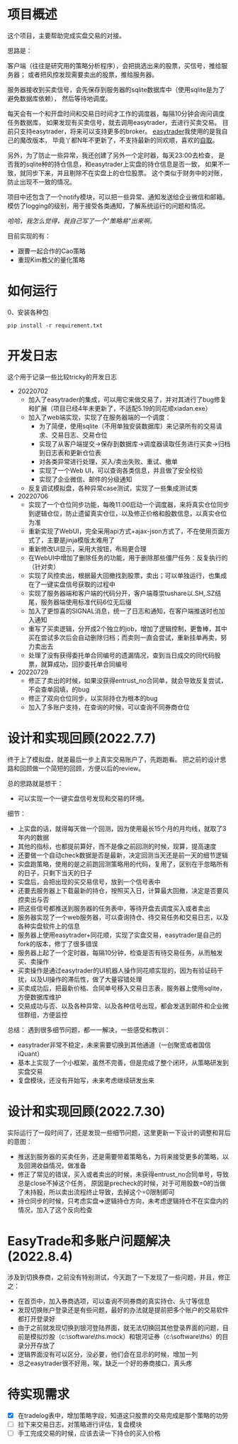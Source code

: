 # 项目概述

这个项目，主要帮助完成实盘交易的对接。

思路是：

客户端（往往是研究用的策略分析程序），会把挑选出来的股票，买信号，推给服务器；
或者把风控发现需要卖出的股票，推给服务器。

服务器接收到买卖信号，会先保存到服务器的sqlite数据库中（使用sqlite是为了避免数据库依赖），
然后等待地调度。

每天会有一个和开盘时间和交易日时间才工作的调度器，每隔10分钟会询问调度任务数据库，
如果发现有买卖信号，就去调用easytrader，去进行买卖交易。
目前只支持easytrader，将来可以支持更多的broker。
[easytrader](https://github.com/piginzoo/easytrader)我使用的是我自己的魔改版本，
毕竟丫都N年不更新了，不支持最新的同欢顺，喜欢的[自取](https://github.com/piginzoo/easytrader)。

另外，为了防止一些异常，我还创建了另外一个定时器，每天23:00去检查，
是否我的sqlite种的持仓信息，和easytrader上实盘的持仓信息是否一致，
如果不一致，就同步下来，并且剔除不在实盘上的仓位股票。
这个类似于财务中的对账，防止出现不一致的情况。

项目中还包含了一个notify模块，可以把一些异常、通知发送给企业微信和邮箱。
模仿了logging的级别，用于接受各类通知，了解系统运行的问题和情况。

*哈哈，我怎么觉得，我自己写了一个"策略易"出来啊。*

目前实现的有：
- 跟曹一起合作的Cao策略
- 重现Kim教父的量化策略

# 如何运行

0、安装各种包

```
pip install -r requirement.txt
```

# 开发日志

这个用于记录一些比较tricky的开发日志


- 20220702
  - 加入了easytrader的集成，可以用它来做交易了，并对其进行了bug修复和扩展（项目已经4年未更新了，不适配5.19的同花顺xiadan.exe）    
  - 加入了web端实现，实现了在服务器端的一个调度：
    - 为了简便，使用sqlite（不用单独安装数据库）来记录所有的交易请求、交易日志、交易仓位
    - 实现了从客户端提交->保存到数据库->调度器读取任务进行买卖->归档到日志表和更新仓位表
    - 对各类异常进行处理，买入/卖出失败、重试、撤单
    - 实现了一个Web UI，可以查询各类信息，并且做了安全校验
    - 实现了企业微信、邮件的分级通知
  - 反复调试模拟盘，各种异常case测试，实现了一些集成测试类
- 20220706
    - 实现了一个仓位同步功能，每晚11:00启动一个调度器，来将真实仓位同步到逻辑仓位，防止遗留真实仓位，以及修正价格和股数信息，以真实仓位为准
    - 重新实现了WebUI，完全采用api方式+ajax-json方式了，不在使用页面方式了，主要是jinja模版太难用了
    - 重新修改UI显示，采用大按钮，布局更合理
    - 在WebUI中增加了删除任务的功能，用于删除那些僵尸任务：反复执行的（针对卖）
    - 实现了风控卖出，根据最大回撤找到股票，卖出；可以单独运行，也集成在了一键实盘信号获取的过程中
    - 实现了服务器端和客户端的代码分开，客户端尊崇tushare以.SH,.SZ结尾，服务器端使用标准代码6位无后缀
    - 加入了更惊喜的SIGNAL消息，统一了日志和通知，在客户端推送时也加入通知
    - 重写了买卖逻辑，分开成2个独立的job，增加了逻辑控制，更鲁棒，其中买在尝试多次后会自动删除归档；而卖则一直会尝试，重新挂单再卖，努力卖出去
    - 处理了没有获得委托单合同编号的遗漏情况，查到当日成交的同代码股票，就算成功，回抄委托单合同编号
- 20220729
  - 修正了卖出的时候，如果没获得entrust_no合同单，就会导致反复尝试，不会查单回填，的bug
  - 修正了双向仓位同步，以实际持仓为根本的bug
  - 加入了多账户支持，在查询的时候，可以查询不同券商仓位
  
# 设计和实现回顾(2022.7.7)
终于上了模拟盘，就差最后一步上真实交易账户了，先跑跑看。
把之前的设计思路和回顾做一个简短的回顾，方便以后的review。

总的思路就是想干：
- 可以实现一个一键实盘信号发现和交易的环境。

细节：
- 上实盘的话，就得每天做一个回测，因为使用最长15个月的月均线，就取了3年内的数据
- 其他的指标，也都提前算好，而不是像之前回测的时候，现算，提高速度
- 还要做一个自动check数据是否是最新，决定回测当天还是前一天的细节逻辑
- 实盘跑策略，使用的是之前跑回测策略用的代码，复用了，区别在于忽略所有的日子，只剩下当天的日子
- 实盘后，会把出现的买交易信号，放到一个信号表中
- 还要去服务器上下载最新的持仓，按照买入日，计算最大回撤，决定是否要风控卖出与否
- 把这些信号都推送到服务器的任务表中，等待开盘去调度买入或者卖出
- 服务器实现了一个web服务器，可以查询持仓、待交易任务和交易日志，以及各种实盘软件上的信息
- 服务器上使用easytrader+同花顺，实现了实盘交易，easytrader是自己的fork的版本，修丁了很多错误
- 服务器上起了一个定时器，每隔10分钟，检查是否有待交易任务，从而触发买、卖操作
- 买卖操作是通过easytrader的UI机器人操作同花顺实现的，因为有验证码干扰，以及UI操作的滞后性，做了大量容错处理
- 买卖成功后，把最新价格、合同单号移入交易日志表，服务器上使用sqlite，方便数据库维护
- 交易成功与否、以及各种异常、以及各种信号出现，都会发送到邮件和企业微信群组，方便监控

总结：
遇到很多细节问题，都一一解决，一些感受和教训：
- easytrader非常不稳定，未来需要切换到其他通道（一创聚宽或者国信iQuant）
- 基本上实现了一个小框架，虽然不完善，但是完成了整个闭环，从策略研发到实盘交易
- 复盘模块，还没有开始写，未来考虑继续研发出来

# 设计和实现回顾(2022.7.30)

实际运行了一段时间了，还是发现一些细节问题，这里更新一下设计的调整和背后的意图：
- 推送到服务器的买卖任务，还是需要带着策略名，为将来接受更多的策略，以及回溯收益情况，做准备
- 修正了常见的错误，买入或者卖出的时候，未获得entrust_no合同单号，导致总是close不掉这个任务，
  原因是precheck的时候，对于可用股数=0的当做了未持股，所以卖出流程终止导致，去掉这个=0限制即可
- 持仓同步的时候，只考虑实盘=>逻辑持仓方向，未考虑逻辑持仓不在实盘内的情况，加入了这个反向检查
  
# EasyTrade和多账户问题解决(2022.8.4)
涉及到切换券商，之前没有特别测试，今天跑了一下发现了一些问题，并且，修正之：
- 在首页中，加入券商选项，可以查询不同券商的真实持仓、头寸等信息
- 发现切换账户登录还是有些问题，最好的办法就是提前把多个账户的交易软件都打开登录好
- 由于之前就发现切换到银河登陆界面，就无法切换回其他登录界面的问题，目前是模拟炒股（c:\software\ths.mock）和银河证券（c:\software\ths）的目录分开存放了
- 逻辑界面没有可以区分，没必要，他们会在显示的时候，增加一列
- 总之easytrader很不好用，唉，缺乏一个好的券商接口，真头疼

# 待实现需求
- [X] 在tradelog表中，增加策略字段，知道这只股票的交易完成是那个策略的功劳
- [ ] 拉下来交易日志，对策略进行评估，复盘模块 
- [ ] 手工完成交易的时候，应该去读一下持仓的买入价格 
